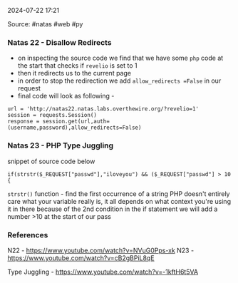 
2024-07-22 17:21

Source: #natas  #web #py 
### Natas 22 - Disallow Redirects

- on inspecting the source code we find that we have some `php` code at the start that checks if `revelio` is set to 1 
- then it redirects us to the current page 
- in order to stop the redirection we add `allow_redirects =False` in our request
- final code will look as following - 

```
url = 'http://natas22.natas.labs.overthewire.org/?revelio=1'
session = requests.Session()
response = session.get(url,auth=(username,password),allow_redirects=False)
```
### Natas 23 - PHP Type Juggling

snippet of source code below
```
if(strstr($_REQUEST["passwd"],"iloveyou") && ($_REQUEST["passwd"] > 10 )){
```
`strstr()` function - find the first occurrence of a string
PHP doesn't entirely care what your variable really is, it all depends on what context you're using it in there 
because of the 2nd condition in the if statement we will add a number >10 at the start of our pass


### References

N22 - https://www.youtube.com/watch?v=NVuG0Pps-xk
N23 - https://www.youtube.com/watch?v=cB2gBPiL8qE

Type Juggling - https://www.youtube.com/watch?v=-1kftH6t5VA